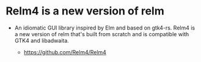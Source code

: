 # Relm4 is a new version of relm

- An idiomatic GUI library inspired by Elm and based on gtk4-rs. Relm4 is a new version of relm that's built from scratch and is compatible with GTK4 and libadwaita.

  - https://github.com/Relm4/Relm4
